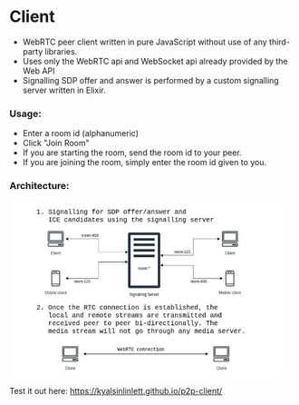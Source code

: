 # Client 

- WebRTC peer client written in pure JavaScript without use of any third-party libraries.
- Uses only the WebRTC api and WebSocket api already provided by the Web API
- Signalling SDP offer and answer is performed by a custom signalling server written in Elixir.

### Usage:
- Enter a room id (alphanumeric)
- Click "Join Room"
- If you are starting the room, send the room id to your peer.
- If you are joining the room, simply enter the room id given to you.

### Architecture:
<img src="./img/architecture.jpg" width="480px">

Test it out here: https://kyalsinlinlett.github.io/p2p-client/
